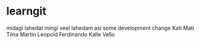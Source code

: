 # learngit

midagi lahedat
mingi veel lahedam asi
some development change
Kati
Mati
Tiina
Martin
Leopold
Ferdinando
Kalle
Vello
